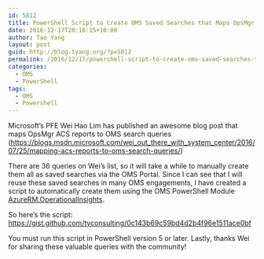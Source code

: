 ```yaml
---
id: 5812
title: PowerShell Script to Create OMS Saved Searches that Maps OpsMgr ACS Reports
date: 2016-12-17T20:16:15+10:00
author: Tao Yang
layout: post
guid: http://blog.tyang.org/?p=5812
permalink: /2016/12/17/powershell-script-to-create-oms-saved-searches-that-maps-opsmgr-acs-reports/
categories:
  - OMS
  - PowerShell
tags:
  - OMS
  - Powershell
---
```

Microsoft’s PFE Wei Hao Lim has published an awesome blog post that maps OpsMgr ACS reports to OMS search queries (<a title="https://blogs.msdn.microsoft.com/wei_out_there_with_system_center/2016/07/25/mapping-acs-reports-to-oms-search-queries/" href="https://blogs.msdn.microsoft.com/wei_out_there_with_system_center/2016/07/25/mapping-acs-reports-to-oms-search-queries/">https://blogs.msdn.microsoft.com/wei_out_there_with_system_center/2016/07/25/mapping-acs-reports-to-oms-search-queries/</a>)

There are 36 queries on Wei’s list, so it will take a while to manually create them all as saved searches via the OMS Portal. Since I can see that I will reuse these saved searches in many OMS engagements, I have created a script to automatically create them using the OMS PowerShell Module <a href="https://www.powershellgallery.com/packages/AzureRM.OperationalInsights">AzureRM.OperationalInsights</a>.

So here’s the script:
https://gist.github.com/tyconsulting/0c143b69c59bd4d2b4f96e1511ace0bf

You must run this script in PowerShell version 5 or later. Lastly, thanks Wei for sharing these valuable queries with the community!